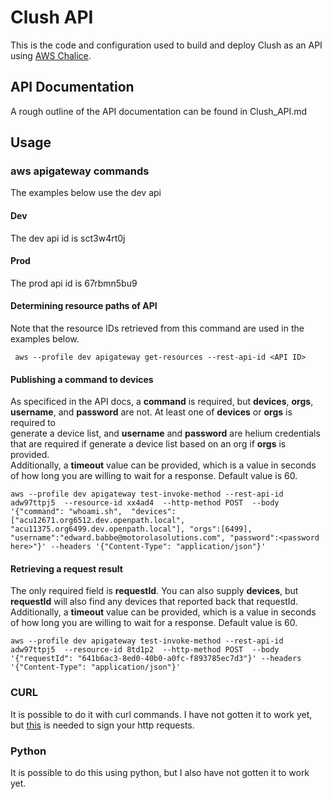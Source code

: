 # Clush API

This is the code and configuration used to build and deploy Clush as an API using [AWS Chalice](https://github.com/aws/chalice).

## API Documentation

A rough outline of the API documentation can be found in Clush\_API.md

## Usage

### aws apigateway commands

The examples below use the dev api

#### Dev

The dev api id is sct3w4rt0j

#### Prod

The prod api id is 67rbmn5bu9

#### Determining resource paths of API

Note that the resource IDs retrieved from this command are used in the examples below.
```
 aws --profile dev apigateway get-resources --rest-api-id <API ID>
```

#### Publishing a command to devices

As specificed in the API docs, a **command** is required, but **devices**, **orgs**, **username**, and **password** are not. At least one of **devices** or **orgs** is required to  
generate a device list, and **username** and **password** are helium credentials that are required if generate a device list based on an org if **orgs** is provided.  
Additionally, a **timeout** value can be provided, which is a value in seconds of how long you are willing to wait for a response. Default value is 60. 

```
aws --profile dev apigateway test-invoke-method --rest-api-id adw97ttpj5  --resource-id xx4ad4  --http-method POST  --body '{"command": "whoami.sh",  "devices": ["acu12671.org6512.dev.openpath.local", "acu11375.org6499.dev.openpath.local"], "orgs":[6499], "username":"edward.babbe@motorolasolutions.com", "password":<password here>"}' --headers '{"Content-Type": "application/json"}'
```

#### Retrieving a request result

The only required field is **requestId**. You can also supply **devices**, but **requestId** will also find any devices that reported back that requestId.  
Additionally, a **timeout** value can be provided, which is a value in seconds of how long you are willing to wait for a response. Default value is 60. 
```
aws --profile dev apigateway test-invoke-method --rest-api-id adw97ttpj5  --resource-id 8td1p2  --http-method POST  --body '{"requestId": "641b6ac3-8ed0-40b0-a0fc-f893785ec7d3"}' --headers '{"Content-Type": "application/json"}'
```

### CURL

It is possible to do it with curl commands. I have not gotten it to work yet, but [this](https://github.com/awslabs/aws-sigv4-proxy) is needed to sign your http requests.

### Python

It is possible to do this using python, but I also have not gotten it to work yet. 
